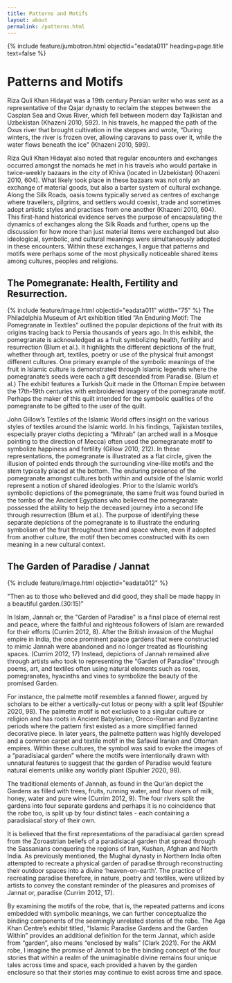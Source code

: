 ```yaml
---
title: Patterns and Motifs
layout: about
permalink: /patterns.html
---
```

{% include feature/jumbotron.html objectid="eadata011" heading=page.title text=false %} 

# Patterns and Motifs
Riza Quli Khan Hidayat was a 19th century Persian writer who was sent as a representative of the Qajar dynasty to reclaim the steppes between the Caspian Sea and Oxus River, which fell between modern day Tajikistan and Uzbekistan (Khazeni 2010, 592). In his travels, he mapped the path of the Oxus river that brought cultivation in the steppes and wrote, “During winters, the river is frozen over, allowing caravans to pass over it, while the water flows beneath the ice" (Khazeni 2010, 599).

Riza Quli Khan Hidayat also noted that regular encounters and exchanges occurred amongst the nomads he met in his travels who would partake in twice-weekly bazaars in the city of Khiva (located in Uzbekistan) (Khazeni 2010, 604). What likely took place in these bazaars was not only an exchange of material goods, but also a barter system of cultural exchange. Along the Silk Roads, oasis towns typically served as centres of exchange where travellers, pilgrims, and settlers would coexist, trade and sometimes adopt artistic styles and practises from one another (Khazeni 2010, 604). This first-hand historical evidence serves the purpose of encapsulating the dynamics of exchanges along the Silk Roads and further, opens up the discussion for how more than just material items were exchanged but also ideological, symbolic, and cultural meanings were simultaneously adopted in these encounters. Within these exchanges, I argue that patterns and motifs were perhaps some of the most physically noticeable shared items among cultures, peoples and religions.

## The Pomegranate: Health, Fertility and Resurrection.
{% include feature/image.html objectid="eadata011" width="75" %}
The Philadelphia Museum of Art exhibition titled “An Enduring Motif: The Pomegranate in Textiles” outlined the popular depictions of the fruit with its origins tracing back to Persia thousands of years ago. In this exhibit, the pomegranate is acknowledged as a fruit symbolizing health, fertility and resurrection (Blum et al.). It highlights the different depictions of the fruit, whether through art, textiles, poetry or use of the physical fruit amongst different cultures. One primary example of the symbolic meanings of the fruit in Islamic culture is demonstrated through Islamic legends where the pomegranate’s seeds were each a gift descended from Paradise. (Blum et al.) The exhibit features a Turkish Quit made in the Ottoman Empire between the 17th-19th centuries with embroidered imagery of the pomegranate motif. Perhaps the maker of this quilt intended for the symbolic qualities of the pomegranate to be gifted to the user of the quilt. 

John Gillow’s Textiles of the Islamic World offers insight on the various styles of textiles around the Islamic world. In his findings, Tajikistan textiles, especially prayer cloths depicting a “Mihrab” (an arched wall in a Mosque pointing to the direction of Mecca) often used the pomegranate motif to symbolize happiness and fertility (Gillow 2010, 212). In these representations, the pomegranate is illustrated as a flat circle, given the illusion of pointed ends through the surrounding vine-like motifs and the stem typically placed at the bottom. The enduring presence of the pomegranate amongst cultures both within and outside of the Islamic world represent a notion of shared ideologies. Prior to the Islamic world’s symbolic depictions of the pomegranate, the same fruit was found buried in the tombs of the Ancient Egyptians who believed the pomegranate possessed the ability to help the deceased journey into a second life through resurrection (Blum et al.). The purpose of identifying these separate depictions of the pomegranate is to illustrate the enduring symbolism of the fruit throughout time and space where, even if adopted from another culture, the motif then becomes constructed with its own meaning in a new cultural context. 

## The Garden of Paradise / Jannat
{% include feature/image.html objectid="eadata012"  %}


"Then as to those who believed and did good, they shall be made happy in a beautiful garden.(30:15)"

In Islam, Jannah or, the "Garden of Paradise" is a final place of eternal rest and peace, where the faithful and righteous followers of Islam are rewarded for their efforts (Currim 2012, 8). After the British invasion of the Mughal empire in India, the once prominent palace gardens that were constructed to mimic Jannah were abandoned and no longer treated as flourishing spaces. (Currim 2012, 17) Instead, depictions of Jannah remained alive through artists who took to representing the “Garden of Paradise” through poems, art, and textiles often using natural elements such as roses, pomegranates, hyacinths and vines to symbolize the beauty of the promised Garden. 

For instance, the palmette motif resembles a fanned flower, argued by scholars to be either a vertically-cut lotus or peony with a split leaf (Spuhler 2020, 98). The palmette motif is not exclusive to a singular culture or religion and has roots in Ancient Babylonian, Greco-Roman and Byzantine periods where the pattern first existed as a more simplified fanned decorative piece. In later years, the palmette pattern was highly developed and a common carpet and textile motif in the Safavid Iranian and Ottoman empires. Within these cultures, the symbol was said to evoke the images of a “paradisiacal garden” where the motifs were intentionally drawn with unnatural features to suggest that the garden of Paradise would feature natural elements unlike any worldly plant (Spuhler 2020, 98). 

The traditional elements of Jannah, as found in the Qur’an depict the Gardens as filled with trees, fruits, running water, and four rivers of milk, honey, water and pure wine (Currim 2012, 9). The four rivers split the gardens into four separate gardens and perhaps it is no coincidence that the robe too, is split up by four distinct tales - each containing a paradisiacal story of their own. 

It is believed that the first representations of the paradisiacal garden spread from the Zoroastrian beliefs of a paradisiacal garden that spread through the Sassanians conquering the regions of Iran, Kushan, Afghan and North India. As previously mentioned, the Mughal dynasty in Northern India often attempted to recreate a physical garden of paradise through reconstructing their outdoor spaces into a divine ‘heaven-on-earth’. The practice of recreating paradise therefore, in nature, poetry and textiles, were utilized by artists to convey the constant reminder of the pleasures and promises of Jannat or, paradise (Currim 2012, 17). 

By examining the motifs of the robe, that is, the repeated patterns and icons embedded with symbolic meanings, we can further conceptualize the binding components of the seemingly unrelated stories of the robe. The Aga Khan Centre’s exhibit titled, “Islamic Paradise Gardens and the Garden Within” provides an additional definition for the term Jannat, which aside from “garden”, also means “enclosed by walls” (Clark 2021). For the AKM robe, I imagine the promise of Jannat to be the binding concept of the four stories that within a realm of the unimaginable divine remains four unique tales across time and space, each provided a haven by the garden enclosure so that their stories may continue to exist across time and space.